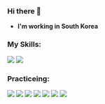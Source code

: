 ### Hi there 👋

 - **I'm working in South Korea**

### My Skills: 
<img src="https://img.shields.io/badge/Java-007396?style=for-the-badge&logo=Java&logoColor=white"/>&nbsp;<img src="https://img.shields.io/badge/Python-3776AB?style=for-the-badge&logo=Python&logoColor=white"/>

### Practiceing:
<img src="https://img.shields.io/badge/C-A8B9CC?style=for-the-badge&logo=C&logoColor=white"/>&nbsp;<img src="https://img.shields.io/badge/C++-00599C?style=for-the-badge&logo=C++&logoColor=white"/>&nbsp;<img src="https://img.shields.io/badge/JavaScript-F7DF1E?style=for-the-badge&logo=JavaScript&logoColor=white"/>&nbsp;<img src="https://img.shields.io/badge/TypeScript-3178C6?style=for-the-badge&logo=TypeScript&logoColor=white"/>&nbsp;<img src="https://img.shields.io/badge/Kotlin-0095D5?style=for-the-badge&logo=Kotlin&logoColor=white"/>&nbsp;<img src="https://img.shields.io/badge/Flutter-02569B?style=for-the-badge&logo=Flutter&logoColor=white"/>&nbsp;<img src="https://img.shields.io/badge/Go-00ADD8?style=for-the-badge&logo=Go&logoColor=white"/>


<!--
[![Anurag's github stats](https://github-readme-stats.vercel.app/api?username=LastDice&theme=vue-dark)](https://github.com/anuraghazra/github-readme-stats)

**LastDIce/LastDice** is a ✨ _special_ ✨ repository because its `README.md` (this file) appears on your GitHub profile.

Here are some ideas to get you started:

- 🔭 I’m currently working on ...
- 🌱 I’m currently learning ...
- 👯 I’m looking to collaborate on ...
- 🤔 I’m looking for help with ...
- 💬 Ask me about ...
- 📫 How to reach me: ...
- 😄 Pronouns: ...
- ⚡ Fun fact: ...
-->
